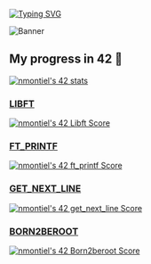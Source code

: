 <a href="https://git.io/typing-svg"><img src="https://readme-typing-svg.demolab.com?font=Handjet&weight=300&size=35&pause=1000&color=EB8CCD&width=435&lines=Hey%2C+I'm+Nekane+%3D)" alt="Typing SVG" /></a><br>

![Banner](https://media.tenor.com/bjaE0fkuEI0AAAAC/barbie-fairytopia.gif)

## My progress in 42 🚀 
<a href="https://github.com/oakoudad/badge42"><img src="https://badge.mediaplus.ma/landscapes/nmontiel?1337Badge=off&UM6P=off" alt="nmontiel's 42 stats" /></a>
<h3><b><u>LIBFT</u></h3></b>
<p><a href="https://github.com/JaeSeoKim/badge42"><img src="https://badge42.vercel.app/api/v2/clgxuihg7003608l92rk5ua9w/project/3067093" alt="nmontiel's 42 Libft Score" /></a></p>
<h3><b><u>FT_PRINTF</h3></b></u>
<p><a href="https://github.com/JaeSeoKim/badge42"><img src="https://badge42.vercel.app/api/v2/clgxuihg7003608l92rk5ua9w/project/3085062" alt="nmontiel's 42 ft_printf Score" /></a></p>
<h3><b><u>GET_NEXT_LINE</b></h3></u>
<p><a href="https://github.com/JaeSeoKim/badge42"><img src="https://badge42.vercel.app/api/v2/clgxuihg7003608l92rk5ua9w/project/3112999" alt="nmontiel's 42 get_next_line Score" /></a></p>
  <h3><b><u>BORN2BEROOT</b></h3></u>
<p><a href="https://github.com/JaeSeoKim/badge42"><img src="https://badge42.vercel.app/api/v2/clgxuihg7003608l92rk5ua9w/project/3113001" alt="nmontiel's 42 Born2beroot Score" /></a></p>
